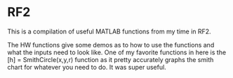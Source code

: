 # RF2
This is a compilation of useful MATLAB functions from my time in RF2.

The HW functions give some demos as to how to use the functions and what the inputs need to look like.
One of my favorite functions in here is the [h] = SmithCircle(x,y,r) function as it pretty accurately 
graphs the smith chart for whatever you need to do. It was super useful.
